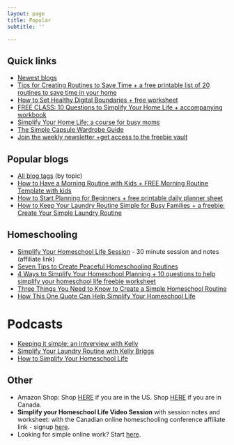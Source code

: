 ```yaml
---
layout: page
title: Popular
subtitle: ''

---
```

## Quick links

* [Newest blogs](https://www.simplehomemom.com)
* [Tips for Creating Routines to Save Time + a free printable list of 20 routines to save time in your home](https://www.simplehomemom.com/tips-for-creating-routines-to-save-time)
* [How to Set Healthy Digital Boundaries + free worksheet](https://www.simplehomemom.com/how-to-set-healthy-digital-boundaries/ )
* [FREE CLASS: 10 Questions to Simplify Your Home Life + accompanying workbook](https://mailchi.mp/b9ced2aa71e3/10-questions-to-help-you-simplify-your-home-life)
* [Simplify Your Home Life: a course for busy moms](https://www.simplehomemom.com/course)
* [The Simple Capsule Wardrobe Guide ](https://www.simplehomemom.com/simple-capsule-wardrobe-guide)
* [Join the weekly newsletter +get access to the freebie vault](https://www.simplehomemom.com/freebies)

## Popular blogs

* [All blog tags](http://kellymbriggs.github.io/tags/) (by topic)
* [How to Have a Morning Routine with Kids + FREE Morning Routine Template with kids](https://www.simplehomemom.com/how-to-have-a-morning-routine-with-children-around/)
* [How to Start Planning for Beginners + free printable daily planner sheet](https://www.simplehomemom.com/how-to-start-planning-for-beginners/)
* [How to Keep Your Laundry Routine Simple for Busy Families + a freebie: Create Your Simple Laundry Routine](https://www.simplehomemom.com/how-to-keep-your-laundry-routine-simple-for-busy-families/)

## Homeschooling

* [Simplify Your Homeschool Life Session](https://canadianhomeschoolconference.com/aff/42/) - 30 minute session and notes (affiliate link)
* [Seven Tips to Create Peaceful Homeschooling Routines](https://www.simplehomemom.com/seven-tips-to-create-peaceful-homeschooling-routines/)
* [4 Ways to Simplify Your Homeschool Planning + 10 questions to help simplify your homeschool life freebie worksheet](https://www.simplehomemom.com/4-ways-to-simplify-your-homeschool-planning/)
* [Three Things You Need to Know to Create a Simple Homeschool Routine](https://www.simplehomemom.com/three-things-you-need-to-know-to-create-a-simple-homeschool-routine/)
* [How This One Quote Can Help Simplify Your Homeschool Life](https://www.simplehomemom.com/how-this-one-quote-can-help-simplify-your-homeschool-life/)

# Podcasts

* [Keeping it simple: an intverview with Kelly](https://podcasts.apple.com/ca/podcast/keeping-it-simple-an-interview-with-kelly/id1512837291?i=1000500930761)
* [Simplify Your Laundry Routine with Kelly Briggs](https://podcasts.apple.com/ca/podcast/ep155-simplify-your-laundry-routine-with-kelly-briggs/id1159498258?i=1000505748717)
* [How to Simplify Your Homeschool Life](https://capturingthecharmedlife.com/2021/03/15/how-to-simplify-your-homeschool-life/)

## Other

* Amazon Shop: Shop [HERE](http://www.amazon.com/shop/simplehomemom) if you are in the US. Shop [HERE](http://www.amazon.ca/shop/simplehomemom) if you are in Canada.
* **Simplify your Homeschool Life Video Session** with session notes and worksheet:  with the Canadian online homeschooling conference affiliate link - signup [here](https://canadianhomeschoolconference.com/aff/42/).
* Looking for simple online work? Start [here](https://forms.gle/v11JEewD81mxsUyf6).